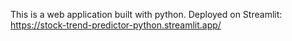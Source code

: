 This is a web application built with python.
Deployed on Streamlit: https://stock-trend-predictor-python.streamlit.app/
